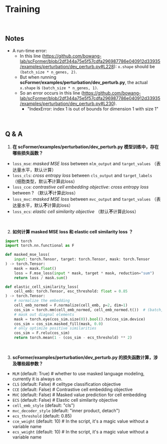 # Training

<br>

## Notes

- A run-time error:
    - In this line (https://github.com/bowang-lab/scFormer/blob/2df344a75e5f57cdfa296987786e040912d33935/examples/perturbation/dev_perturb.py#L228): `x.shape` should be `(batch_size * n_genes, 2)`.
    - But when running **scFormer/examples/perturbation/dev_perturb.py**, the actual `x.shape` is `(batch_size * n_genes, 1)`.
    - So an error occurs in this line (https://github.com/bowang-lab/scFormer/blob/2df344a75e5f57cdfa296987786e040912d33935/examples/perturbation/dev_perturb.py#L230).
        - "IndexError: index 1 is out of bounds for dimension 1 with size 1"

<br>

## Q & A

1. **在 scFormer/examples/perturbation/dev_perturb.py 模型训练中，存在哪些损失函数？**
- `loss_mse`: *masked MSE loss* between `mlm_output` and `target_values` （表达量水平，默认计算）
- `loss_cls`: *cross entropy loss* between `cls_output` and `target_labels` （细胞类型，默认**不**计算此loss）
- `loss_cce`: *contrastive cell embedding objective*: *cross entropy loss* between ? （默认**不**计算此loss）
- `loss_mvc`: *masked MSE loss* between `mvc_output` and `target_values` （表达量水平，默认**不**计算此loss）
- `loss_ecs`: *elastic cell similarity objective* （默认**不**计算此loss）

<br>

2. **如何计算 masked MSE loss 和 elastic cell similarity loss ？**
```python
import torch
import torch.nn.functional as F

def masked_mse_loss(
    input: torch.Tensor, target: torch.Tensor, mask: torch.Tensor
) -> torch.Tensor:
    mask = mask.float()
    loss = F.mse_loss(input * mask, target * mask, reduction="sum")
    return loss / mask.sum()

def elastic_cell_similarity_loss(
    cell_emb: torch.Tensor, esc_threshold: float = 0.85
) -> torch.Tensor:
    # normalize the embedding
    cell_emb_normed = F.normalize(cell_emb, p=2, dim=1)
    cos_sim = torch.mm(cell_emb_normed, cell_emb_normed.t())  # (batch, batch)
    # mask out diagnal elements
    mask = torch.eye(cos_sim.size(0)).bool().to(cos_sim.device)
    cos_sim = cos_sim.masked_fill(mask, 0.0)
    # only optimize positive similarities
    cos_sim = F.relu(cos_sim)
    return torch.mean(1 - (cos_sim - ecs_threshold) ** 2)
```

<br>

3. **scFormer/examples/perturbation/dev_perturb.py 的损失函数计算，涉及哪些超参数？**
- `MLM` (default: True)  # whether to use masked language modeling, currently it is always on.
- `CLS` (default: False)  # celltype classification objective
- `CCE` (default: False)  # Contrastive cell embedding objective
- `MVC` (default: False)  # Masked value prediction for cell embedding
- `ECS` (default: False)  # Elastic cell similarity objective
- `cell_emb_style` (default: "cls")
- `mvc_decoder_style` (default: "inner product, detach")
- `ecs_threshold` (default: 0.85)
- `cce_weight` (default: 10)  # In the script, it's a magic value without a variable name
- `ecs_weight` (default: 10)  # In the script, it's a magic value without a variable name

<br>

